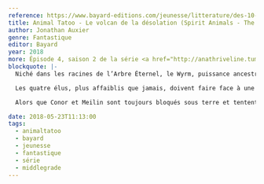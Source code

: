 ```yaml
---
reference: https://www.bayard-editions.com/jeunesse/litterature/des-10-ans/le-volcan-de-la-desolation
title: Animal Tatoo - Le volcan de la désolation (Spirit Animals - The Burning Tide)
author: Jonathan Auxier
genre: Fantastique
editor: Bayard
year: 2018
more: Épisode 4, saison 2 de la série <a href="http://anathriveline.tumblr.com/tagged/animaltatoo">Animal Tatoo</a>
blockquote: |-
  Niché dans les racines de l’Arbre Éternel, le Wyrm, puissance ancestrale, se réveille et sa force maléfique menace l’équilibre du monde. La seule solution pour lui faire barrage est d’actionner un piège mis en place des siècles plus tôt, avant même la création de l’Erdas. Seul Kovo, l’une des quinze Bêtes Suprêmes, sait comment l’activer.

  Les quatre élus, plus affaiblis que jamais, doivent faire face à une terrible réalité : le lien qui les unissait à leurs animaux n’est plus qu’un douloureux souvenir

  Alors que Conor et Meilin sont toujours bloqués sous terre et tentent de progresser dans les labyrinthes pour atteindre le Wyrm, Abéké et Rollan s’acheminent vers un immense volcan qui cache une partie du piège.

date: 2018-05-23T11:13:00
tags:
  - animaltatoo
  - bayard
  - jeunesse
  - fantastique
  - série
  - middlegrade
---
```

